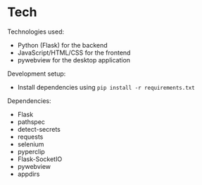 # Tech

Technologies used:

- Python (Flask) for the backend
- JavaScript/HTML/CSS for the frontend
- pywebview for the desktop application

Development setup:

- Install dependencies using `pip install -r requirements.txt`

Dependencies:

- Flask
- pathspec
- detect-secrets
- requests
- selenium
- pyperclip
- Flask-SocketIO
- pywebview
- appdirs